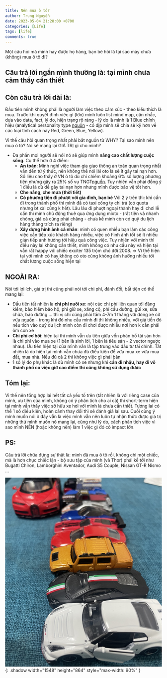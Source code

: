 ```yaml
---
title: Nên mua ô tô?
author: Trung Nguyễn
date: 2023-05-04 21:28:00 +0700
categories: [Life]
tags: [life]
comments: true
---
```

Một câu hỏi mà mình hay được họ hàng, bạn bè hỏi là tại sao mày chưa (không) mua ô tô đi?

## Câu trả lời ngắn mình thường là: tại mình chưa cảm thấy cần thiết
## Còn câu trả lời dài là:

Đầu tiên mình không phải là người làm việc theo cảm xúc - theo kiểu thích là mua. Trước khi quyết định việc gì (lớn) mình luôn list mind map, cân nhắc, dựa vào data, fact, lý do, hiện trạng rõ ràng - lý do là mình là 1 Blue chính hiệu (analytical personality type [nguồn](https://www.glurecruit.co.uk/advice-center/employer/employee-retention/red-blue-green-yellow-personality-type/#:~:text=Blues%20are%20deep%20thinkers%2C%20analytical,with%20good%20time%20management%20skills) - có dịp mình sẽ chia sẻ kỹ hơn về các loại tính cách này Red, Green, Blue, Yellow).

Vì thế câu hỏi quan trọng nhất phải bắt nguồn từ WHY? Tại sao mình nên mua ô tô? Nó sẽ mang lại GIÁ TRỊ gì cho mình?

- Đa phần mọi người sẽ nói nó sẽ giúp mình **nâng cao chất lượng cuộc sống**. Cụ thể hơn ở 4 điểm:
     + **An toàn**: Mình nghĩ việc tham gia giao thông an toàn quan trọng nhất vẫn đến từ ý thức, nên không thể nói lái oto là sẽ ít gây tai nạn hơn. Số liệu cho thấy ở VN ô tô dù chỉ chiếm khoảng 6% số lượng phương tiện nhưng gây ra 25% số vụ TNGT[nguồn](https://hanoimoi.com.vn/ban-in/giao-thong/879056/-an-toan-giao-thong-voi-nguoi-di-xe-may-van-nhieu-au-lo#:~:text=Nh%C3%ACn%20m%E1%BB%99t%20c%C3%A1ch%20s%C3%A2u%20h%C6%A1n,kho%E1%BA%A3ng%2069%25%20s%E1%BB%91%20v%E1%BB%A5%20TNGT). Tuy nhiên vẫn phải đồng ý 1 điều là dù dễ gây tai nạn hơn nhưng mình được bảo vệ tốt hơn.
     + **Che nắng, che mưa (thời tiết)**
     + **Có phương tiện đi phượt với gia đình, bạn bè**
     Với 2 ý trên thì: khi cần đi trong thành phố thì mình đã có taxi công ty chi trả (có quota nhưng bt xài cũng k hết). Lâu lâu đi phượt ngoại thành hay đi chơi lễ cần thì mình chủ động thuê qua ứng dụng mioto - (rất tiện và nhanh chóng, giá cả cũng phải chăng - chưa kể mình còn có quỹ du lịch hàng tháng trích ra riêng)
     + **Xây dựng hình ảnh cá nhân**: mình có quen nhiều bạn làm các công việc cần tiếp xúc khách hàng nhiều, việc có hình ảnh tốt sẽ ít nhiều gián tiếp ảnh hưởng tới hiệu quả công việc. Tuy nhiên với mình thì điều này lại không cần thiết, mình không có nhu cầu này và hiện tại vẫn rất happy với chiếc exciter 135 trộm chó đời 2008.
=> Vì thế hiện tại với mình có hay không có oto cũng không ảnh hưởng nhiều tới chất lượng cuộc sống hiện tại

## NGOÀI RA:
Nói tới lợi ích, giá trị thì cũng phải nói tới chi phí, đánh đổi, bất tiện có thể mang lại:
- Đầu tiên tất nhiên là **chi phí nuôi xe**: nội các chi phí liên quan tới đăng kiểm, bảo hiểm bảo hộ, phí giữ xe, xăng cộ, phí cầu đường, gửi xe, sữa chữa, bảo dưỡng ... thì vị chi cũng phải tầm 4-7m 1 tháng với dòng xe cỡ vừa [nguồn](https://widdy.vn/chi-phi-nuoi-mot-chiec-xe-o-to-hang-thang-ma-cac-tai-xe-can-phai-biet) - trong khi đó nhu cầu mình đi thì không nhiều, với giá tiền đó nếu tích vào quỹ du lịch mình còn đi chơi được nhiều nơi hơn k cần phải ôm con xe
- **Chi phí cơ hội**: hiện tại thì mình vẫn ưu tiên giữa vốn phân bổ tài sản hơn là chi phí vào mua xe (1 bên là sinh lời, 1 bên là tiêu sản - 2 vector ngược nhau). Ưu tiên hiện tại của mình vẫn là tập trung vào đầu tư tài chính. Tất nhiên là do hiện tại mình vẫn chưa đủ điều kiện để vừa mua xe vừa mua đất, mua nhà. Nếu đủ cả 2 thì không việc gì phải bàn
- 1 số lý do phụ khác là dù mình có xe nhưng khi **cần đi nhậu, hay đi vô thành phố có việc giờ cao điểm thì cũng không sử dụng được**

## Tóm lại:
Vì thế nên tổng hợp lại hết tất cả yếu tố trên (tất nhiên là với riêng case của mình, ưu tiên của mình, không có ý phân tích cho ai cả) thì short-term hiện tại mình vẫn thấy việc sở hữu xe hơi với mình là chưa cần thiết. Tương lai có thể 1 số điều kiện, hoàn cảnh thay đổi thì sẽ đánh giá lại sau.
Cuối cùng ý mình muốn nói ở đây vẫn là việc mình vẫn nên luôn tự nhận thức được giá trị những thứ mình muốn nó mang lại, cũng như lý do, cách phân tích việc vì sao mình NÊN (hoặc không nên) làm 1 việc gì đó có impact lớn.

## PS: 
Câu trả lời chứa đựng sự thật là: mình đã mua ô tô rồi, không chỉ một chiếc, mà là hơn chục chiếc lận - bộ sưu tập của mình (và Thor) phải kể tới như Bugatti Chiron, Lamborghini Aventador, Audi S5 Couple, Nissan GT-R Nismo ...


![Window shadow](/assets/img/posts/chuyen_mua_oto/img.jpeg){: .shadow width="1548" height="864" style="max-width: 90%" }
